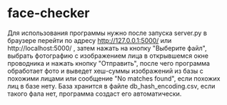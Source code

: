 # face-checker
Для использования программы нужно после запуска server.py в браузере перейти по адресу http://127.0.0.1:5000/ или http://localhost:5000/ , затем нажать на кнопку "Выберите файл", выбрать фотографию с изображением лица в открывшемся окне проводника и нажать кнопку "Отправить", после чего программа обработает фото и выведет хеш-суммы изображений из базы с похожими лицами или сообщение "No matches found", если похожих лиц в базе нету. База хранится в файле db_hash_encoding.csv, если такого фала нет, программа создаст его автоматически.
